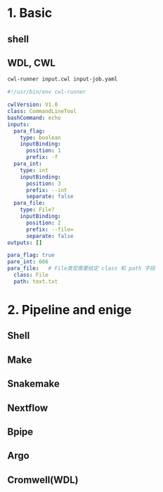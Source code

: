 # 1. Basic
## shell

## WDL, CWL
```bash
cwl-runner input.cwl input-job.yaml
```

```yaml
#!/usr/bin/env cwl-runner

cwlVersion: V1.0
class: CommandLineTool
bashCommand: echo
inputs:
  para_flag:
    type: boolean
    inputBinding:
      position: 1
      prefix: -f
  para_int:
    type: int
    inputBinding:
      position: 3
      prefix: --int
      separate: false
  para_file:
    type: File?
    inputBinding:
      position: 2
      prefix: --file=
      separate: false
outputs: []
```

```yaml
para_flag: true
pare_int: 666
para_file:   # File类型需要给定 class 和 path 字段
  class: File
  path: text.txt
```


# 2. Pipeline and enige
## Shell

## Make

## Snakemake

## Nextflow

## Bpipe

## Argo

## Cromwell(WDL)
